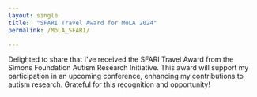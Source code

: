 ```yaml
---
layout: single
title:  "SFARI Travel Award for MoLA 2024"
permalink: /MoLA_SFARI/

---
```


Delighted to share that I've received the SFARI Travel Award from the Simons Foundation Autism Research Initiative. This award will support my participation in an upcoming conference, enhancing my contributions to autism research. Grateful for this recognition and opportunity!


